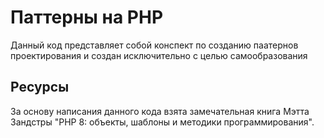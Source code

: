 # Паттерны на PHP
Данный код представляет собой конспект по созданию паатернов проектирования и создан исключительно с целью самообразования

## Ресурсы
За основу написания данного кода взята замечательная книга Мэтта Зандстры "PHP 8: объекты, шаблоны и методики программирования".